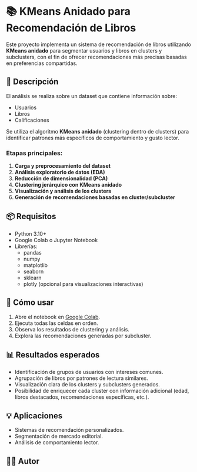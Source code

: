 
# 📚 KMeans Anidado para Recomendación de Libros

Este proyecto implementa un sistema de recomendación de libros utilizando **KMeans anidado** para segmentar usuarios y libros en clusters y subclusters, con el fin de ofrecer recomendaciones más precisas basadas en preferencias compartidas.

## 🧪 Descripción

El análisis se realiza sobre un dataset que contiene información sobre:
- Usuarios
- Libros
- Calificaciones

Se utiliza el algoritmo **KMeans anidado** (clustering dentro de clusters) para identificar patrones más específicos de comportamiento y gusto lector.

### Etapas principales:
1. **Carga y preprocesamiento del dataset**
2. **Análisis exploratorio de datos (EDA)**
3. **Reducción de dimensionalidad (PCA)**
4. **Clustering jerárquico con KMeans anidado**
5. **Visualización y análisis de los clusters**
6. **Generación de recomendaciones basadas en cluster/subcluster**

## 📦 Requisitos

- Python 3.10+
- Google Colab o Jupyter Notebook
- Librerías:
  - pandas
  - numpy
  - matplotlib
  - seaborn
  - sklearn
  - plotly (opcional para visualizaciones interactivas)

## 🚀 Cómo usar

1. Abre el notebook en [Google Colab](https://colab.research.google.com/).
2. Ejecuta todas las celdas en orden.
3. Observa los resultados de clustering y análisis.
4. Explora las recomendaciones generadas por subcluster.

## 📊 Resultados esperados

- Identificación de grupos de usuarios con intereses comunes.
- Agrupación de libros por patrones de lectura similares.
- Visualización clara de los clusters y subclusters generados.
- Posibilidad de enriquecer cada cluster con información adicional (edad, libros destacados, recomendaciones específicas, etc.).

## 💡 Aplicaciones

- Sistemas de recomendación personalizados.
- Segmentación de mercado editorial.
- Análisis de comportamiento lector.

## 🧑‍💻 Autor



